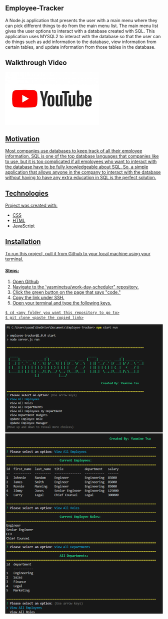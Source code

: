 ## Employee-Tracker

A Node.js application that presents the user with a main menu where they can pick different things to do from the main menu list. The main menu list gives the user options to interact with a database created with SQL. This application uses MYSQL2 to interact with the database so that the user can do things such as add information to the database, view information from certain tables, and update information from those tables in the database.

## Walkthrough Video

  <a href="https://www.youtube.com/watch?v=jG3u7pZtIZs">
<img src="./download.png" alt="youtube">


## Motivation

Most companies use databases to keep track of all their employee information. SQL is one of the top database languages that companies like to use, but it is too complicated if all employees who want to interact with the database have to be fully knowledgeable about SQL. So, a simple application that allows anyone in the company to interact with the database without having to have any extra education in SQL is the perfect solution.

## Technologies

Project was created with:
* CSS
* HTML
* JavaScript

## Installation

To run this project, pull it from Github to your local machine using your terminal.
   
#### Steps: 

1. Open Github
2. Navigate to the 'yasminetsu/work-day-scheduler" repository. 
3. Click the green button on the page that says "code."
4. Copy the link under SSH. 
5. Open your terminal and type the following keys.

```
$ cd <any folder you want this repository to go to>
$ git clone <paste the copied link>
```
<img src="./e.t.1.png" alt="screenshot">
<img src="./e.t.2.png" alt="screenshot">

